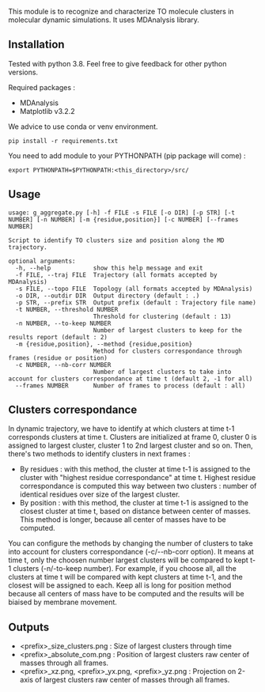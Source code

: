 This module is to recognize and characterize TO molecule clusters in molecular dynamic simulations. 
It uses MDAnalysis library. 

## Installation

Tested with python 3.8. Feel free to give feedback for other python versions. 

Required packages : 
* MDAnalysis 
* Matplotlib v3.2.2

We advice to use conda or venv environment. 
``` 
pip install -r requirements.txt 
```

You need to add module to your PYTHONPATH (pip package will come) :
```
export PYTHONPATH=$PYTHONPATH:<this_directory>/src/
```

## Usage

```
usage: g_aggregate.py [-h] -f FILE -s FILE [-o DIR] [-p STR] [-t NUMBER] [-n NUMBER] [-m {residue,position}] [-c NUMBER] [--frames NUMBER]

Script to identify TO clusters size and position along the MD trajectory.

optional arguments:
  -h, --help            show this help message and exit
  -f FILE, --traj FILE  Trajectory (all formats accepted by MDAnalysis)
  -s FILE, --topo FILE  Topology (all formats accepted by MDAnalysis)
  -o DIR, --outdir DIR  Output directory (default : .)
  -p STR, --prefix STR  Output prefix (default : Trajectory file name)
  -t NUMBER, --threshold NUMBER
                        Threshold for clustering (default : 13)
  -n NUMBER, --to-keep NUMBER
                        Number of largest clusters to keep for the results report (default : 2)
  -m {residue,position}, --method {residue,position}
                        Method for clusters correspondance through frames (residue or position)
  -c NUMBER, --nb-corr NUMBER
                        Number of largest clusters to take into account for clusters correspondance at time t (default 2, -1 for all)
  --frames NUMBER       Number of frames to process (default : all)

```

## Clusters correspondance
In dynamic trajectory, we have to identify at which clusters at time t-1 corresponds clusters at time t.
Clusters are initialized at frame 0, cluster 0 is assigned to largest cluster, cluster 1 to 2nd largest cluster and so on.
Then, there's two methods to identify clusters in next frames : 
- By residues : with this method, the cluster at time t-1 is assigned to the cluster with "highest residue correspondance" at time t. Highest residue correspondance is computed this way between two clusters : number of identical residues over size of the largest cluster. 
- By position : with this method, the cluster at time t-1 is assigned to the closest cluster at time t, based on distance between center of masses. This method is longer, because all center of masses have to be computed. 

You can configure the methods by changing the number of clusters to take into account for clusters correspondance (-c/--nb-corr option). It means at time t, only the choosen number largest clusters will be compared to kept t-1 clusters (-n/-to-keep number). For example, if you choose all, all the clusters at time t will be compared with kept clusters at time t-1, and the closest will be assigned to each. Keep all is long for position method because all centers of mass have to be computed and the results will be biaised by membrane movement. 

## Outputs 

* \<prefix>_size_clusters.png : Size of largest clusters through time
* \<prefix>_absolute_com.png : Position of largest clusters raw center of masses through all frames. 
* \<prefix>_xz.png, \<prefix>_yx.png, \<prefix>_yz.png : Projection on 2-axis of largest clusters raw center of masses through all frames.



